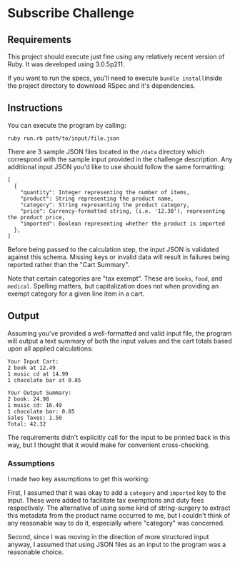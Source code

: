 # Subscribe Challenge

## Requirements

This project should execute just fine using any relatively recent version of Ruby. It was developed using 3.0.5p211.

If you want to run the specs, you'll need to execute `bundle install`inside the project directory to download RSpec and it's dependencies.

## Instructions

You can execute the program by calling:

```
ruby run.rb path/to/input/file.json
```

There are 3 sample JSON files located in the `/data` directory which correspond with the sample input provided in the challenge description. Any additional input JSON you'd like to use should follow the same formatting:

```
[
  {
    "quantity": Integer representing the number of items,
    "product": String representing the product name,
    "category": String representing the product category,
    "price": Currency-formatted string, (i.e. '12.30'), representing the product price,
    "imported": Boolean representing whether the product is imported
  },
]
```

Before being passed to the calculation step, the input JSON is validated against this schema. Missing keys or invalid data will result in failures being reported rather than the "Cart Summary".

Note that certain categories are "tax exempt". These are `books`, `food`, and `medical`. Spelling matters, but capitalization does not when providing an exempt category for a given line item in a cart.

## Output

Assuming you've provided a well-formatted and valid input file, the program will output a text summary of both the input values and the cart totals based upon all applied calculations:

```
Your Input Cart:
2 book at 12.49
1 music cd at 14.99
1 chocolate bar at 0.85

Your Output Summary:
2 book: 24.98
1 music cd: 16.49
1 chocolate bar: 0.85
Sales Taxes: 1.50
Total: 42.32

```

The requirements didn't explicitly call for the input to be printed back in this way, but I thought that it would make for convenient cross-checking.

### Assumptions

I made two key assumptions to get this working:

First, I assumed that it was okay to add a `category` and `imported` key to the input. These were added to facilitate tax exemptions and duty fees respectively. The alternative of using some kind of string-surgery to extract this metadata from the product name occurred to me, but I couldn't think of any reasonable way to do it, especially where "category" was concerned.

Second, since I was moving in the direction of more structured input anyway, I assumed that using JSON files as an input to the program was a reasonable choice.
